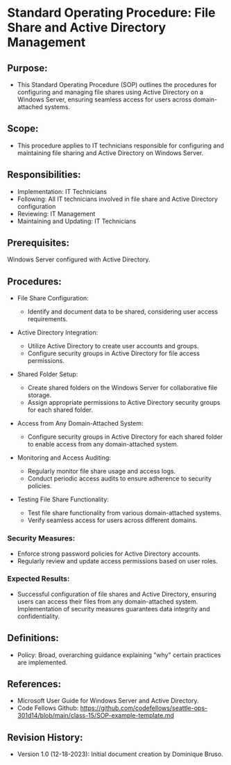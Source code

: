 # Standard Operating Procedure: File Share and Active Directory Management 

## Purpose:
- This Standard Operating Procedure (SOP) outlines the procedures for configuring and managing file shares using Active Directory on a Windows Server, ensuring seamless access for users across domain-attached systems.

## Scope:
- This procedure applies to IT technicians responsible for configuring and maintaining file sharing and Active Directory on Windows Server.

## Responsibilities:
- Implementation: IT Technicians
- Following: All IT technicians involved in file share and Active Directory configuration
- Reviewing: IT Management
- Maintaining and Updating: IT Technicians

## Prerequisites:
Windows Server configured with Active Directory.

## Procedures:

- File Share Configuration:
  - Identify and document data to be shared, considering user access requirements.

- Active Directory Integration:
  - Utilize Active Directory to create user accounts and groups.
  - Configure security groups in Active Directory for file access permissions.

- Shared Folder Setup:
  - Create shared folders on the Windows Server for collaborative file storage.
  - Assign appropriate permissions to Active Directory security groups for each shared folder.

- Access from Any Domain-Attached System:
  - Configure security groups in Active Directory for each shared folder to enable access from any domain-attached system.

- Monitoring and Access Auditing:
  - Regularly monitor file share usage and access logs.
  - Conduct periodic access audits to ensure adherence to security policies.

- Testing File Share Functionality:
  -  Test file share functionality from various domain-attached systems.
  - Verify seamless access for users across different domains.

### Security Measures:
  - Enforce strong password policies for Active Directory accounts.
  - Regularly review and update access permissions based on user roles.


### Expected Results:
- Successful configuration of file shares and Active Directory, ensuring users can access their files from any domain-attached system. Implementation of security measures guarantees data integrity and confidentiality.

## Definitions:
- Policy: Broad, overarching guidance explaining "why" certain practices are implemented.

## References:
- Microsoft User Guide for Windows Server and Active Directory.
- Code Fellows Github: https://github.com/codefellows/seattle-ops-301d14/blob/main/class-15/SOP-example-template.md

## Revision History:
- Version 1.0 (12-18-2023): Initial document creation by Dominique Bruso.

